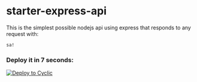 # starter-express-api

This is the simplest possible nodejs api using express that responds to any request with: 
```
sa!
```

### Deploy it in 7 seconds: 

[![Deploy to Cyclic](https://deploy.cyclic.app/button.svg)](https://deploy.cyclic.app/)

